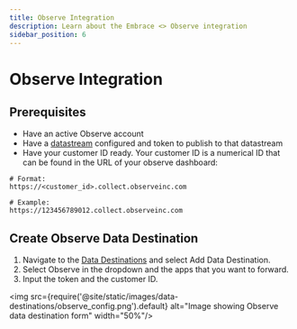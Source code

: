 ```yaml
---
title: Observe Integration
description: Learn about the Embrace <> Observe integration
sidebar_position: 6
---
```


# Observe Integration

## Prerequisites

- Have an active Observe account
- Have a [datastream](https://docs.observeinc.com/en/latest/content/data-ingestion/datastreams.html) configured and token to publish to that datastream
- Have your customer ID ready. Your customer ID is a numerical ID that can be found in the URL of your observe dashboard:
```shell
# Format:
https://<customer_id>.collect.observeinc.com

# Example:
https://123456789012.collect.observeinc.com
```
## Create Observe Data Destination

1. Navigate to the [Data Destinations](https://dash.embrace.io/settings/organization/integrations/data_destinations) and select
Add Data Destination. 
1. Select Observe in the dropdown and the apps that you want to forward.
1. Input the token and the customer ID. 

<img src={require('@site/static/images/data-destinations/observe_config.png').default} alt="Image showing Observe data destination form" width="50%"/>
